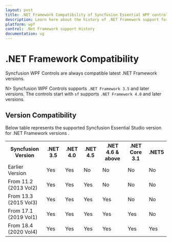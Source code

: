 ```yaml
---
layout: post
title: .NET Framework Compatibility of Syncfusion Essential WPF controls
description: Learn here about the history of .NET Framework support for the Syncfusion Essential Studio WPF controls
platform: wpf
control: .Net Framework support History
documentation: ug
---
```

# .NET Framework Compatibility

Syncfusion WPF Controls are always compatible latest .NET Framework versions. 

N> Syncfusion WPF Controls supports `.NET Framework 3.5` and later versions. The controls start with `sf` supports `.NET Framework 4.0` and later versions.

## Version Compatibility

Below table represents the supported Syncfusion Essential Studio version for .NET Framework versions .

<table>
<tr>
<th>Syncfusion Version<br/></th>
<th>.NET 3.5<br/></th>
<th>.NET 4.0<br/></th>
<th>.NET 4.5<br/></th>
<th>.NET 4.6 & above<br/></th>
<th>.NET Core 3.1<br/></th>
<th>.NET5<br/></th>
</tr>

<tr>
<td>Earlier Version<br/></td>
<td>Yes<br/></td>
<td>Yes<br/></td>
<td>No<br/></td>
<td>No<br/></td>
<td>No<br/></td>
<td>No<br/></td>
</tr>

<tr>
<td>
From 11.2 (2013 Vol2) <br/></td><td>
Yes<br/></td><td>
Yes<br/></td><td>
Yes<br/></td><td>
No<br/></td><td>
No<br/></td><td>
No<br/></td>
</tr>

<tr>
<td>
From 13.3 (2015 Vol3) <br/></td><td>
Yes<br/></td><td>
Yes<br/></td><td>
Yes<br/></td><td>
Yes<br/></td><td>
No<br/></td><td>
No<br/></td>
</tr>

<tr>
<td>
From 17.1 (2019 Vol1) <br/></td><td>
Yes<br/></td><td>
Yes<br/></td><td>
Yes<br/></td><td>
Yes<br/></td><td>
Yes<br/></td><td>
No<br/></td>
</tr>

<tr>
<td>
From 18.4 (2020 Vol4) <br/></td><td>
Yes<br/></td><td>
Yes<br/></td><td>
Yes<br/></td><td>
Yes<br/></td><td>
Yes<br/></td><td>
Yes<br/></td>
</tr>

</table>